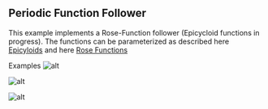 ## Periodic Function Follower
This example implements a Rose-Function follower (Epicycloid functions in progress). The functions can be parameterized as described here
[Epicyloids](https://en.wikipedia.org/wiki/Epicycloid) and here [Rose Functions](https://en.wikipedia.org/wiki/Rose_(mathematics))

Examples
![alt](https://raw.githubusercontent.com/luni64/TeensyStep/PathControl/RoseFunction1_4.PNG)

![alt](https://raw.githubusercontent.com/luni64/TeensyStep/PathControl/RoseFunction13_10.PNG)

![alt](https://raw.githubusercontent.com/luni64/TeensyStep/PathControl/Epicycloid21_11.PNG)
